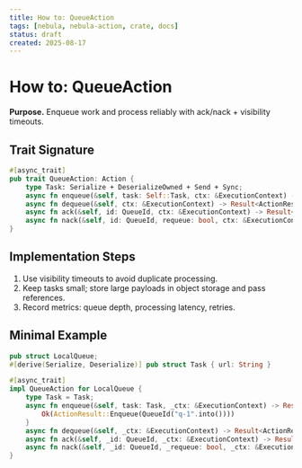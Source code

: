 ```yaml
---
title: How to: QueueAction
tags: [nebula, nebula-action, crate, docs]
status: draft
created: 2025-08-17
---
```


# How to: QueueAction

**Purpose.** Enqueue work and process reliably with ack/nack + visibility timeouts.

## Trait Signature
```rust
#[async_trait]
pub trait QueueAction: Action {
    type Task: Serialize + DeserializeOwned + Send + Sync;
    async fn enqueue(&self, task: Self::Task, ctx: &ExecutionContext) -> Result<ActionResult<QueueId>, ActionError>;
    async fn dequeue(&self, ctx: &ExecutionContext) -> Result<ActionResult<DequeuedTask<Self::Task>>, ActionError>;
    async fn ack(&self, id: QueueId, ctx: &ExecutionContext) -> Result<(), ActionError>;
    async fn nack(&self, id: QueueId, requeue: bool, ctx: &ExecutionContext) -> Result<(), ActionError>;
}
```

## Implementation Steps

1. Use visibility timeouts to avoid duplicate processing.
2. Keep tasks small; store large payloads in object storage and pass references.
3. Record metrics: queue depth, processing latency, retries.


## Minimal Example
```rust
pub struct LocalQueue;
#[derive(Serialize, Deserialize)] pub struct Task { url: String }

#[async_trait]
impl QueueAction for LocalQueue {
    type Task = Task;
    async fn enqueue(&self, task: Task, _ctx: &ExecutionContext) -> Result<ActionResult<QueueId>, ActionError> {
        Ok(ActionResult::Enqueue(QueueId("q-1".into())))
    }
    async fn dequeue(&self, _ctx: &ExecutionContext) -> Result<ActionResult<DequeuedTask<Task>>, ActionError> { todo!() }
    async fn ack(&self, _id: QueueId, _ctx: &ExecutionContext) -> Result<(), ActionError> { Ok(()) }
    async fn nack(&self, _id: QueueId, _requeue: bool, _ctx: &ExecutionContext) -> Result<(), ActionError> { Ok(()) }
}
```
